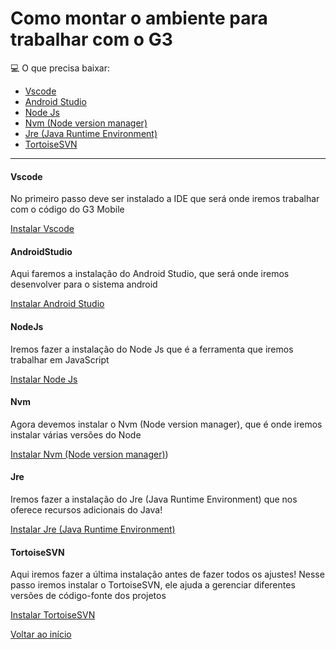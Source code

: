 # Como montar o ambiente para trabalhar com o G3  

💻 O que precisa baixar:

- [Vscode](#Vscode)
- [Android Studio](#AndroidStudio)
- [Node Js](#NodeJs)
- [Nvm (Node version manager)](#Nvm)
- [Jre (Java Runtime Environment)](#Jre)
- [TortoiseSVN](#TortoiseSVN)

---

#### Vscode

<p> 
  No primeiro passo deve ser instalado a IDE que será onde iremos trabalhar com o código do G3 Mobile 

[Instalar Vscode](https://code.visualstudio.com/download)
</p>
</h2>


#### AndroidStudio

<p> 
  Aqui faremos a instalação do Android Studio, que será onde iremos desenvolver para o sistema android

[Instalar Android Studio](https://developer.android.com/studio?gad_source=1&gclid=CjwKCAiA6t-6BhA3EiwAltRFGBitVD-9GKInUthrAfTrCg7iEtBKwZMBIw_aOOl36mrJbC-0T4lW0hoC_8IQAvD_BwE&gclsrc=aw.ds&hl=pt-br)
</p>
</h2>

#### NodeJs

<p> 
  Iremos fazer a instalação do Node Js que é a ferramenta que iremos trabalhar em JavaScript 

[Instalar Node Js](https://nodejs.org/pt)
</p>
</h2>

#### Nvm 

<p> 
 Agora devemos instalar o Nvm (Node version manager), que é onde iremos instalar várias versões do Node

[Instalar Nvm (Node version manager)](https://github.com/nvm-sh/nvm))
</p>
</h2>

#### Jre

<p> 
Iremos fazer a instalação do Jre (Java Runtime Environment) que nos oferece recursos adicionais do Java! 

[Instalar Jre (Java Runtime Environment)](https://www.java.com/pt-BR/download/manual.jsp)
</p>
</h2>


#### TortoiseSVN

<p> 
Aqui iremos fazer a última instalação antes de fazer todos os ajustes! Nesse passo iremos instalar o TortoiseSVN, ele ajuda a gerenciar diferentes versões de código-fonte dos projetos

[Instalar  TortoiseSVN](https://tortoisesvn.net/downloads.html)
</p>
</h2>

[Voltar ao início](#Como-montar-o-ambiente-para-trabalhar-com-o-G3) 
